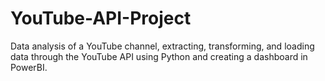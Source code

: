 # YouTube-API-Project
Data analysis of a YouTube channel, extracting, transforming, and loading data through the YouTube API using Python and creating a dashboard in PowerBI. 

